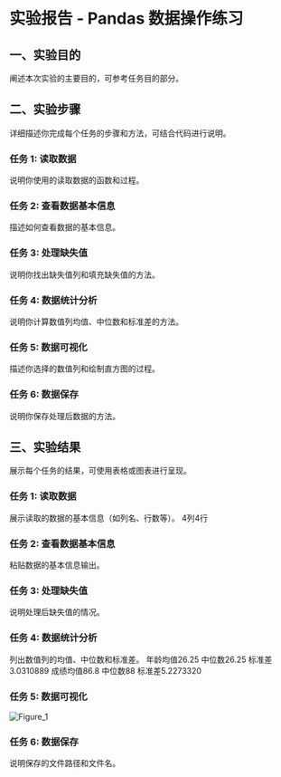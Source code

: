# 实验报告 - Pandas 数据操作练习

## 一、实验目的
阐述本次实验的主要目的，可参考任务目的部分。

## 二、实验步骤
详细描述你完成每个任务的步骤和方法，可结合代码进行说明。

### 任务 1: 读取数据
说明你使用的读取数据的函数和过程。

### 任务 2: 查看数据基本信息
描述如何查看数据的基本信息。

### 任务 3: 处理缺失值
说明你找出缺失值列和填充缺失值的方法。

### 任务 4: 数据统计分析
说明你计算数值列均值、中位数和标准差的方法。

### 任务 5: 数据可视化
描述你选择的数值列和绘制直方图的过程。

### 任务 6: 数据保存
说明你保存处理后数据的方法。

## 三、实验结果
展示每个任务的结果，可使用表格或图表进行呈现。

### 任务 1: 读取数据
展示读取的数据的基本信息（如列名、行数等）。
4列4行

### 任务 2: 查看数据基本信息
粘贴数据的基本信息输出。

### 任务 3: 处理缺失值
说明处理后缺失值的情况。

### 任务 4: 数据统计分析
列出数值列的均值、中位数和标准差。
年龄均值26.25 中位数26.25 标准差3.0310889
成绩均值86.8  中位数88    标准差5.2273320


### 任务 5: 数据可视化
![Figure_1](https://github.com/user-attachments/assets/2153ba5b-e191-4894-a06a-43d244613c11)

### 任务 6: 数据保存
说明保存的文件路径和文件名。

